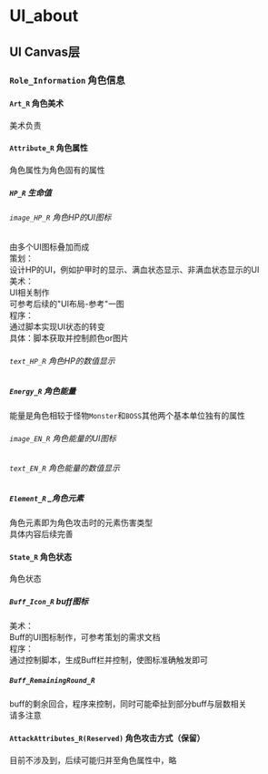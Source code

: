 # UI_about

## UI Canvas层

### `Role_Information` 角色信息

#### `Art_R` 角色美术
美术负责
#### `Attribute_R` 角色属性
角色属性为角色固有的属性
##### `HP_R` 生命值
###### `image_HP_R` 角色HP的UI图标
由多个UI图标叠加而成  
策划：  
设计HP的UI，例如护甲时的显示、满血状态显示、非满血状态显示的UI  
美术：  
UI相关制作  
可参考后续的"UI布局-参考"一图  
程序：  
通过脚本实现UI状态的转变  
具体：脚本获取并控制颜色or图片   
###### `text_HP_R` 角色HP的数值显示

##### `Energy_R` 角色能量 
能量是角色相较于怪物`Monster`和`BOSS`其他两个基本单位独有的属性  
###### `image_EN_R` 角色能量的UI图标

###### `text_EN_R` 角色能量的数值显示

##### `Element_R` _角色元素

角色元素即为角色攻击时的元素伤害类型  
具体内容后续完善  
#### `State_R` 角色状态
角色状态
##### `Buff_Icon_R` buff图标
美术：  
Buff的UI图标制作，可参考策划的需求文档  
程序：  
通过控制脚本，生成Buff栏并控制，使图标准确触发即可  
##### `Buff_RemainingRound_R`
buff的剩余回合，程序来控制，同时可能牵扯到部分buff与层数相关  
请多注意  
#### `AttackAttributes_R(Reserved)`  角色攻击方式（保留）
目前不涉及到，后续可能归并至角色属性中，略